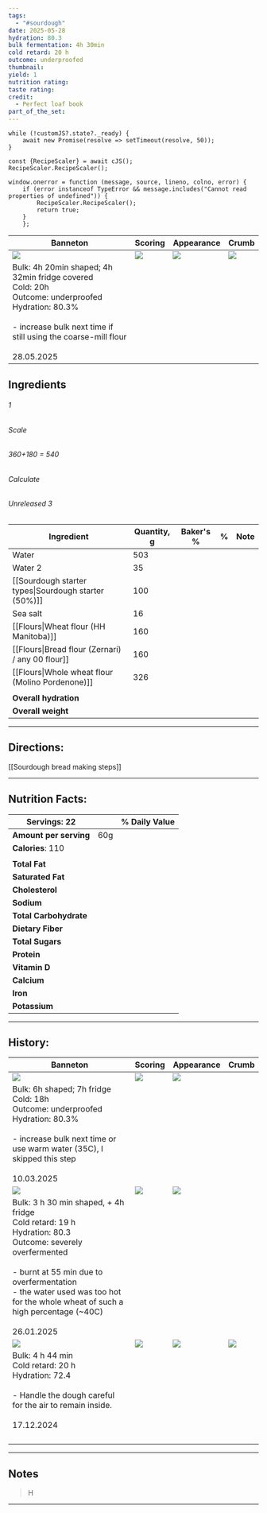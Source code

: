```yaml
---
tags:
  - "#sourdough"
date: 2025-05-28
hydration: 80.3
bulk fermentation: 4h 30min
cold retard: 20 h
outcome: underproofed
thumbnail: 
yield: 1
nutrition rating: 
taste rating: 
credit:
  - Perfect loaf book
part_of_the_set:
---
```

```dataviewjs
while (!customJS?.state?._ready) { 
	await new Promise(resolve => setTimeout(resolve, 50)); 
} 

const {RecipeScaler} = await cJS();
RecipeScaler.RecipeScaler();

window.onerror = function (message, source, lineno, colno, error) {
	if (error instanceof TypeError && message.includes("Cannot read properties of undefined")) {
		RecipeScaler.RecipeScaler();
		return true;
	}
    };
```

| Banneton                                                                                                                                                                                                                             | Scoring                                                                                                                                                                                                                             | Appearance                                                                                                                                                                                                                           | Crumb                                                                                                                                                                                                                                |
| ------------------------------------------------------------------------------------------------------------------------------------------------------------------------------------------------------------------------------------ | ----------------------------------------------------------------------------------------------------------------------------------------------------------------------------------------------------------------------------------- | ------------------------------------------------------------------------------------------------------------------------------------------------------------------------------------------------------------------------------------ | ------------------------------------------------------------------------------------------------------------------------------------------------------------------------------------------------------------------------------------ |
| ![](https://lh3.googleusercontent.com/pw/AP1GczPj-Z98JjRL5N_EWszCEUPxVByD7YFlm0a6K_eQlsas-Kqbr-b8AHftij1oSZf3LIIYjXKrcTlyX-TBXR_eELMVGFI1B5CWdf4arrb6W7NBTQJDUa8HjmGduLXyGW_HBJde0HC4SQcfFWL5vqyXHFGp=w1204-h903-s-no-gm?authuser=0) | ![](https://lh3.googleusercontent.com/pw/AP1GczM3-OyEo1-YBr5WzzGqvU8gKKGEBR1GOQwZshNMRR_92j0jvRXyU6pMlrBikOPofe_vC5rjQCahNSQKkOtJ1e7SOHh9UWELnYchqirlMY83xhaedKPHCDY7Dg_oeRjpjVTaLa24EtwcbGzVy5ygjJA1=w508-h903-s-no-gm?authuser=0) | ![](https://lh3.googleusercontent.com/pw/AP1GczOfogFXJzuZh_3l4eMb3CvbNLu9EpiwjA_QfyHt-9bSAfOOmV9ijiWv4o8JUeUuYseAXaMqNwLaxpu73wnoCnSSQ6tzkXu0lpZjY88NMdD8hELd_rTUBqzF1iMIMF8xjyUbFmOXaKQzA0NiCkux5AZm=w1204-h903-s-no-gm?authuser=0) | ![](https://lh3.googleusercontent.com/pw/AP1GczN4tscG3UFd7O5bePDiyw1ab1Rc-n2y5yowoTGqeeEPLAZWcyuTscw59FPCtNZ4Oe0dNerJyVzpelBkxNAMmAVxQIlQk5mx-AN5gay2aU3tA47WxalO3MMlAT6iGZx1fCQbbbio65NLKX4ptxSIRmBH=w1204-h903-s-no-gm?authuser=0) |
| Bulk: 4h 20min shaped; 4h 32min fridge covered<br>Cold: 20h<br>Outcome: underproofed<br>Hydration: 80.3%<br><br>- increase bulk next time if still using the coarse-mill flour<br><br>28.05.2025                                     |                                                                                                                                                                                                                                     |                                                                                                                                                                                                                                      |                                                                                                                                                                                                                                      |



## Ingredients

###### 1
###### Scale
###### 360+180 = 540
###### Calculate
###### Unreleased 3

| Ingredient                                           | Quantity, g | Baker's % | %   | Note |
| ---------------------------------------------------- | ----------- | --------- | --- | ---- |
| Water                                                | 503         |           |     |      |
| Water 2                                              | 35          |           |     |      |
| [[Sourdough starter types\|Sourdough starter (50%)]] | 100         |           |     |      |
| Sea salt                                             | 16          |           |     |      |
| [[Flours\|Wheat flour (HH Manitoba)]]                | 160         |           |     |      |
| [[Flours\|Bread flour (Zernari) / any 00 flour]]     | 160         |           |     |      |
| [[Flours\|Whole wheat flour (Molino Pordenone)]]     | 326         |           |     |      |
|                                                      |             |           |     |      |
| **Overall hydration**                                |             |           |     |      |
| **Overall weight**                                   |             |           |     |      |





---
## Directions:

[[Sourdough bread making steps]]

---
## Nutrition Facts:

| **Servings:** 22       |       | % Daily Value |
| ---------------------- | ----- | ------------- |
| **Amount per serving** | 60g   |               |
| **Calories**: 110      |       |               |
|                        |       |               |
| **Total Fat**          |       |               |
| **Saturated Fat**      |       |               |
| **Cholesterol**        |       |               |
| **Sodium**             |       |               |
| **Total Carbohydrate** |       |               |
| **Dietary Fiber**      |       |               |
| **Total Sugars**       |       |               |
| **Protein**            |       |               |
| **Vitamin D**          |       |               |
| **Calcium**            |       |               |
| **Iron**               |       |               |
| **Potassium**          |       |               |

---
## History:

| Banneton                                                                                                                                                                                                                                                                | Scoring                                                                                                                                                                                                                              | Appearance                                                                                                                                                                                                                           | Crumb                                                                                                                                                                                                                               |
| ----------------------------------------------------------------------------------------------------------------------------------------------------------------------------------------------------------------------------------------------------------------------- | ------------------------------------------------------------------------------------------------------------------------------------------------------------------------------------------------------------------------------------ | ------------------------------------------------------------------------------------------------------------------------------------------------------------------------------------------------------------------------------------ | ----------------------------------------------------------------------------------------------------------------------------------------------------------------------------------------------------------------------------------- |
| ![](https://lh3.googleusercontent.com/pw/AP1GczMpzTee6PnMw-p7myecS_FLaQYZMX4UboEIIgp4KQe9BPVR4xRmenM36ZMqP2IMyE-vo2_IWjaOp8no6UmlLwMizq6CNubsmtWk3V8DB_CZcLg6eiGy8sN52HW1EayOzl7eS8f57htC9Od5hQ8lkrvi=w1145-h858-s-no-gm?authuser=0)                                    | ![](https://lh3.googleusercontent.com/pw/AP1GczMYUqQLRzFzxTeb9Noz3P9BgMSHv-BnHAJZZ9iv9zRAEcO1PbzHk-GeU4HCoLQf1JrD7oT-I5ygBJXG3H0T_WhxplU-hhicuWDZ922Hn5FcQWL5boI0yhK5vwOZ1X7Fws49UkSyET-Ux6_JEt6G1mMM=w643-h858-s-no-gm?authuser=0)  | ![](https://lh3.googleusercontent.com/pw/AP1GczMI7Q96dISSBTwEFsGJFK2SedTvllnxQuKFBgq6uVh8VfhwhFER57yWBHsijdl2On46nKUUSDpIV9nxM9AWYymsjVqu3mg1kkbaGsklTuq2mxLAm_96rL5RCjv8Fb7IgwmAxvJmdedGRobyy7aR5bki=w1145-h858-s-no-gm?authuser=0) |                                                                                                                                                                                                                                     |
| Bulk: 6h shaped; 7h fridge<br>Cold: 18h<br>Outcome: underproofed<br>Hydration: 80.3%<br><br>- increase bulk next time or use warm water (35C), I skipped this step<br><br>10.03.2025                                                                                    |                                                                                                                                                                                                                                      |                                                                                                                                                                                                                                      |                                                                                                                                                                                                                                     |
| ![](https://lh3.googleusercontent.com/pw/AP1GczPt8lVhaHA_M8vuDB7rBkbSQcpv36tMcOzzW1cZtnp1EFUBR3g2wn8TkHBAVvc-mXzXjVfvOQBfZyEgYtv9T18aSht-S0xukCBcp6f7WURjo21ZsWaBaeuAeVzzuKtmFg7FbCfecXJ1xQZ7sPfe6RIs=w1280-h843-s-no-gm?authuser=0)                                    | ![](https://lh3.googleusercontent.com/pw/AP1GczPUjOovh_dzTuwZJzYQtF-w9puqOQ6ACPokhm6autD600D0yHFGG3fgCh7zfU7nq0RuMaeIF_HTG8jwnmYDtetkPjLO1pqhnSoBayRvSk45mQdSQi1aWlnqSNgod0PUtKgn4SnGjpv_8FSUtV2WDr5c=w779-h1039-s-no-gm?authuser=0) | ![](https://lh3.googleusercontent.com/pw/AP1GczNs4J8HDp-LHFmnU60c8zAEqg620LFnsSDzwyswR-GKPdLKYhT3D1LDsKdOW-pdz2ucK3SbNrEvrOlE42OIyx-1qdLtA8JitAeKLoHfAUol8DTR_akRzpYm1t8UFxbN0DNED8qzbckBZmgadOZdXhxj=w1280-h960-s-no-gm?authuser=0) |                                                                                                                                                                                                                                     |
| Bulk: 3 h 30 min shaped, + 4h fridge<br>Cold retard: 19 h<br>Hydration: 80.3<br>Outcome: severely overfermented<br><br>- burnt at 55 min due to overfermentation<br>- the water used was too hot for the whole wheat of such a high percentage (~40C)<br><br>26.01.2025 |                                                                                                                                                                                                                                      |                                                                                                                                                                                                                                      |                                                                                                                                                                                                                                     |
| ![](https://lh3.googleusercontent.com/pw/AP1GczO9oqiHZSD-3OtRyzpvKVNREIv0rB4qVdGb5BNM5O6EZSkDvehDb_0QNXbp_uaSjwEzCyuFznGGBZ8ld3dGcFRR7Wy0EQrDlWCtc1p_GEeQCbr01GDitJezRBwS1PVhU6Ph_BgpdC8VSTos6QOU9CWT=w720-h858-s-no-gm?authuser=0)                                     | ![](https://lh3.googleusercontent.com/pw/AP1GczMQTIljYUUDrdDGS4-QQoB5Veg7ZUvwX6i1XQNbdy3nQVrgkwvpcVFue5vvcuXgmcf6V-gi2K6uxxLhjFCvVl_DmrABbH89feNPDb4JpCHgyLAcgRGzyAVA5aF4j0y-mq4BarPzr9ka_x_06ZhnlOrN=w1145-h858-s-no-gm?authuser=0) | ![](https://lh3.googleusercontent.com/pw/AP1GczO5qfPLjdkkyI91R_sUYzbyu9kyKxLTabl-xj_r6MMNIfJ0vMWU8IT8UFXZbpTuVQYmNTdGJ51ZQD5tbV0XtpYQ9W0mZFqU9MfgYneIEWIp4YA3U1EtyrrWJT8n9iEpvR2Z88vYFgdloAPRRoCsvmnd=w1145-h858-s-no-gm?authuser=0) | ![](https://lh3.googleusercontent.com/pw/AP1GczO3H6o8zjdDP8Iuh1q2ZDsBGZBSF6wtR2_OUqDVeCDErJldBIMX3rpL7CP90gLS3gmpTKAwHSoga7rnTyTaISahkDWMwNe1fxxcL0_xw3FeWyiKtHyRt6O1v9b6OhcgxU-YQZyr5-Smztaq47APM0to=w643-h858-s-no-gm?authuser=0) |
| Bulk: 4 h 44 min<br>Cold retard: 20 h<br>Hydration: 72.4<br><br>- Handle the dough careful for the air to remain inside.<br><br>17.12.2024                                                                                                                              |                                                                                                                                                                                                                                      |                                                                                                                                                                                                                                      |                                                                                                                                                                                                                                     |
|                                                                                                                                                                                                                                                                         |                                                                                                                                                                                                                                      |                                                                                                                                                                                                                                      |                                                                                                                                                                                                                                     |
|                                                                                                                                                                                                                                                                         |                                                                                                                                                                                                                                      |                                                                                                                                                                                                                                      |                                                                                                                                                                                                                                     |
|                                                                                                                                                                                                                                                                         |                                                                                                                                                                                                                                      |                                                                                                                                                                                                                                      |                                                                                                                                                                                                                                     |
|                                                                                                                                                                                                                                                                         |                                                                                                                                                                                                                                      |                                                                                                                                                                                                                                      |                                                                                                                                                                                                                                     |

---
## Notes

> H

---



